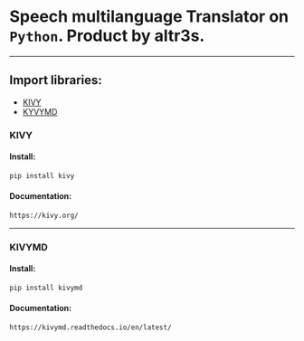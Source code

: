 # Speech multilanguage Translator on `Python`. Product by altr3s.
---
## Import libraries:
* [KIVY](#KIVY)
* [KYVYMD](#KIVYMD)
### KIVY
#### Install:
```py
pip install kivy
```
#### Documentation:
```txt
https://kivy.org/
```
---
### KIVYMD
#### Install:
```py
pip install kivymd
```
#### Documentation:
```txt
https://kivymd.readthedocs.io/en/latest/
```
